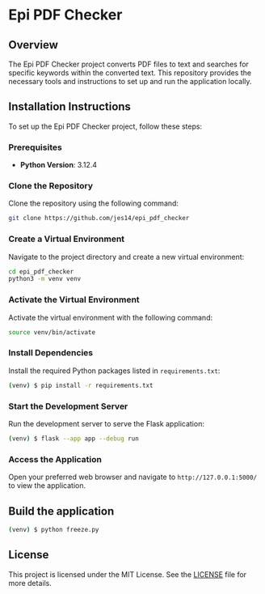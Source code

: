 # Epi PDF Checker

## Overview

The Epi PDF Checker project converts PDF files to text and searches for specific keywords within the converted text. This repository provides the necessary tools and instructions to set up and run the application locally.

## Installation Instructions

To set up the Epi PDF Checker project, follow these steps:

### Prerequisites

- **Python Version**: 3.12.4
### Clone the Repository

Clone the repository using the following command:

```sh
git clone https://github.com/jes14/epi_pdf_checker
```

### Create a Virtual Environment

Navigate to the project directory and create a new virtual environment:

```sh
cd epi_pdf_checker
python3 -m venv venv
```

### Activate the Virtual Environment

Activate the virtual environment with the following command:

```sh
source venv/bin/activate
```

### Install Dependencies

Install the required Python packages listed in `requirements.txt`:

```sh
(venv) $ pip install -r requirements.txt
```


### Start the Development Server

Run the development server to serve the Flask application:

```sh
(venv) $ flask --app app --debug run
```

### Access the Application

Open your preferred web browser and navigate to `http://127.0.0.1:5000/` to view the application.

## Build the application

```sh
(venv) $ python freeze.py
```

## License

This project is licensed under the MIT License. See the [LICENSE](LICENSE) file for more details.
